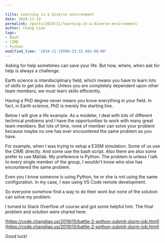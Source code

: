```yaml
---
 
title: Learning in a diverse environment
date: 2019-11-19
permalink: /posts/2019/11/learning-in-a-diverse-environment/
author: Chang Liao
tags:
- Bash
- CIME
- Python
modified_time: '2019-11-19T00:23:31.483-08:00'
---
```


Asking for help sometimes can save your life. But how, where, when ask for 
help is always a challenge. 

Earth science is interdisciplinary field, which means you have to learn lots 
of skills to get jobs done. Unless you are completely dependent upon other 
team members, we must learn skills efficiently. 

Having a PhD degree never means you know everything in your field. In fact, in 
Earth science, PhD is merely the starting line. 

Below I will give a life example. 
As a modeler, I deal with lots of different technical problems and I have the 
opportunities to work with many great team members. But lots of time, none of 
member can solve your problem because maybe no one has ever encountered the 
same problem as you have. 

For example, when I was trying to setup a E3SM simulation. Some of us use the 
CIME directly. And some use the bash script. Also there are also some prefer 
to use Matlab. My preference is Python. The problem is unless I talk to every 
single member of the group, I wouldn't know who else has encountered the same 
problem. 

Even you I know someone is using Python, he or she is not using the same 
configuration. In my case, I was using VS Code remote development. 

So everyone somehow find a way to do their work but none of the solution can 
solve my problem. 

I turned to Stack Overflow of course and got some helpful hint. 
The final problem and solution were shared here: 

[https://code.changliao.us/2019/10/battle-2-python-submit-slurm-job.html](https://code.changliao.us/2019/10/battle-2-python-submit-slurm-job.html) 

Good luck! 